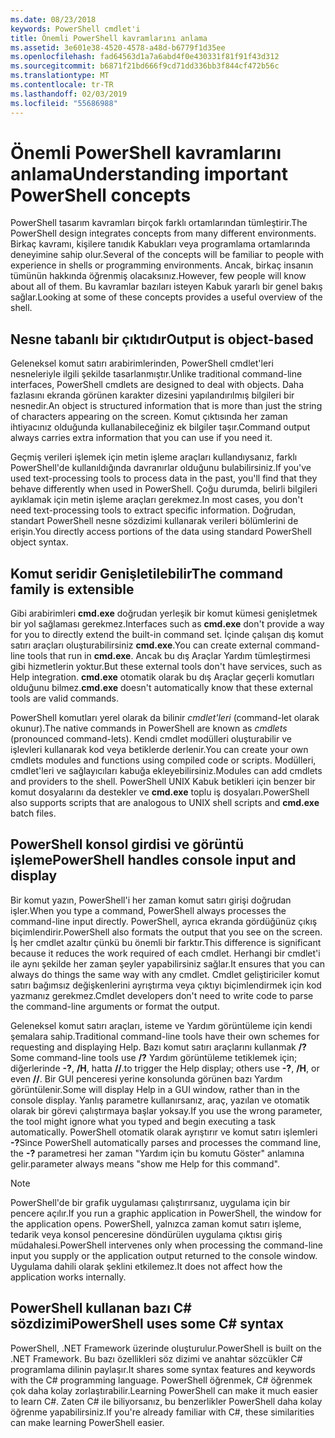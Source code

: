 ```yaml
---
ms.date: 08/23/2018
keywords: PowerShell cmdlet'i
title: Önemli PowerShell kavramlarını anlama
ms.assetid: 3e601e38-4520-4578-a48d-b6779f1d35ee
ms.openlocfilehash: fad64563d1a7a6abd4f0e430331f81f91f43d312
ms.sourcegitcommit: b6871f21bd666f9cd71dd336bb3f844cf472b56c
ms.translationtype: MT
ms.contentlocale: tr-TR
ms.lasthandoff: 02/03/2019
ms.locfileid: "55686988"
---
```

# <a name="understanding-important-powershell-concepts"></a><span data-ttu-id="47424-103">Önemli PowerShell kavramlarını anlama</span><span class="sxs-lookup"><span data-stu-id="47424-103">Understanding important PowerShell concepts</span></span>

<span data-ttu-id="47424-104">PowerShell tasarım kavramları birçok farklı ortamlarından tümleştirir.</span><span class="sxs-lookup"><span data-stu-id="47424-104">The PowerShell design integrates concepts from many different environments.</span></span> <span data-ttu-id="47424-105">Birkaç kavramı, kişilere tanıdık Kabukları veya programlama ortamlarında deneyimine sahip olur.</span><span class="sxs-lookup"><span data-stu-id="47424-105">Several of the concepts will be familiar to people with experience in shells or programming environments.</span></span> <span data-ttu-id="47424-106">Ancak, birkaç insanın tümünün hakkında öğrenmiş olacaksınız.</span><span class="sxs-lookup"><span data-stu-id="47424-106">However, few people will know about all of them.</span></span> <span data-ttu-id="47424-107">Bu kavramlar bazıları isteyen Kabuk yararlı bir genel bakış sağlar.</span><span class="sxs-lookup"><span data-stu-id="47424-107">Looking at some of these concepts provides a useful overview of the shell.</span></span>

## <a name="output-is-object-based"></a><span data-ttu-id="47424-108">Nesne tabanlı bir çıktıdır</span><span class="sxs-lookup"><span data-stu-id="47424-108">Output is object-based</span></span>

<span data-ttu-id="47424-109">Geleneksel komut satırı arabirimlerinden, PowerShell cmdlet'leri nesneleriyle ilgili şekilde tasarlanmıştır.</span><span class="sxs-lookup"><span data-stu-id="47424-109">Unlike traditional command-line interfaces, PowerShell cmdlets are designed to deal with objects.</span></span>
<span data-ttu-id="47424-110">Daha fazlasını ekranda görünen karakter dizesini yapılandırılmış bilgileri bir nesnedir.</span><span class="sxs-lookup"><span data-stu-id="47424-110">An object is structured information that is more than just the string of characters appearing on the screen.</span></span> <span data-ttu-id="47424-111">Komut çıktısında her zaman ihtiyacınız olduğunda kullanabileceğiniz ek bilgiler taşır.</span><span class="sxs-lookup"><span data-stu-id="47424-111">Command output always carries extra information that you can use if you need it.</span></span>

<span data-ttu-id="47424-112">Geçmiş verileri işlemek için metin işleme araçları kullandıysanız, farklı PowerShell'de kullanıldığında davranırlar olduğunu bulabilirsiniz.</span><span class="sxs-lookup"><span data-stu-id="47424-112">If you've used text-processing tools to process data in the past, you'll find that they behave differently when used in PowerShell.</span></span> <span data-ttu-id="47424-113">Çoğu durumda, belirli bilgileri ayıklamak için metin işleme araçları gerekmez.</span><span class="sxs-lookup"><span data-stu-id="47424-113">In most cases, you don't need text-processing tools to extract specific information.</span></span> <span data-ttu-id="47424-114">Doğrudan, standart PowerShell nesne sözdizimi kullanarak verileri bölümlerini de erişin.</span><span class="sxs-lookup"><span data-stu-id="47424-114">You directly access portions of the data using standard PowerShell object syntax.</span></span>

## <a name="the-command-family-is-extensible"></a><span data-ttu-id="47424-115">Komut seridir Genişletilebilir</span><span class="sxs-lookup"><span data-stu-id="47424-115">The command family is extensible</span></span>

<span data-ttu-id="47424-116">Gibi arabirimleri **cmd.exe** doğrudan yerleşik bir komut kümesi genişletmek bir yol sağlaması gerekmez.</span><span class="sxs-lookup"><span data-stu-id="47424-116">Interfaces such as **cmd.exe** don't provide a way for you to directly extend the built-in command set.</span></span> <span data-ttu-id="47424-117">İçinde çalışan dış komut satırı araçları oluşturabilirsiniz **cmd.exe**.</span><span class="sxs-lookup"><span data-stu-id="47424-117">You can create external command-line tools that run in **cmd.exe**.</span></span> <span data-ttu-id="47424-118">Ancak bu dış Araçlar Yardım tümleştirmesi gibi hizmetlerin yoktur.</span><span class="sxs-lookup"><span data-stu-id="47424-118">But these external tools don't have services, such as Help integration.</span></span> <span data-ttu-id="47424-119">**cmd.exe** otomatik olarak bu dış Araçlar geçerli komutları olduğunu bilmez.</span><span class="sxs-lookup"><span data-stu-id="47424-119">**cmd.exe** doesn't automatically know that these external tools are valid commands.</span></span>

<span data-ttu-id="47424-120">PowerShell komutları yerel olarak da bilinir *cmdlet'leri* (command-let olarak okunur).</span><span class="sxs-lookup"><span data-stu-id="47424-120">The native commands in PowerShell are known as *cmdlets* (pronounced command-lets).</span></span> <span data-ttu-id="47424-121">Kendi cmdlet modülleri oluşturabilir ve işlevleri kullanarak kod veya betiklerde derlenir.</span><span class="sxs-lookup"><span data-stu-id="47424-121">You can create your own cmdlets modules and functions using compiled code or scripts.</span></span> <span data-ttu-id="47424-122">Modülleri, cmdlet'leri ve sağlayıcıları kabuğa ekleyebilirsiniz.</span><span class="sxs-lookup"><span data-stu-id="47424-122">Modules can add cmdlets and providers to the shell.</span></span> <span data-ttu-id="47424-123">PowerShell UNIX Kabuk betikleri için benzer bir komut dosyalarını da destekler ve **cmd.exe** toplu iş dosyaları.</span><span class="sxs-lookup"><span data-stu-id="47424-123">PowerShell also supports scripts that are analogous to UNIX shell scripts and **cmd.exe** batch files.</span></span>

## <a name="powershell-handles-console-input-and-display"></a><span data-ttu-id="47424-124">PowerShell konsol girdisi ve görüntü işleme</span><span class="sxs-lookup"><span data-stu-id="47424-124">PowerShell handles console input and display</span></span>

<span data-ttu-id="47424-125">Bir komut yazın, PowerShell'i her zaman komut satırı girişi doğrudan işler.</span><span class="sxs-lookup"><span data-stu-id="47424-125">When you type a command, PowerShell always processes the command-line input directly.</span></span> <span data-ttu-id="47424-126">PowerShell, ayrıca ekranda gördüğünüz çıkış biçimlendirir.</span><span class="sxs-lookup"><span data-stu-id="47424-126">PowerShell also formats the output that you see on the screen.</span></span> <span data-ttu-id="47424-127">İş her cmdlet azaltır çünkü bu önemli bir farktır.</span><span class="sxs-lookup"><span data-stu-id="47424-127">This difference is significant because it reduces the work required of each cmdlet.</span></span> <span data-ttu-id="47424-128">Herhangi bir cmdlet'i ile aynı şekilde her zaman şeyler yapabilirsiniz sağlar.</span><span class="sxs-lookup"><span data-stu-id="47424-128">It ensures that you can always do things the same way with any cmdlet.</span></span> <span data-ttu-id="47424-129">Cmdlet geliştiriciler komut satırı bağımsız değişkenlerini ayrıştırma veya çıktıyı biçimlendirmek için kod yazmanız gerekmez.</span><span class="sxs-lookup"><span data-stu-id="47424-129">Cmdlet developers don't need to write code to parse the command-line arguments or format the output.</span></span>

<span data-ttu-id="47424-130">Geleneksel komut satırı araçları, isteme ve Yardım görüntüleme için kendi şemalara sahip.</span><span class="sxs-lookup"><span data-stu-id="47424-130">Traditional command-line tools have their own schemes for requesting and displaying Help.</span></span> <span data-ttu-id="47424-131">Bazı komut satırı araçlarını kullanmak **/?**</span><span class="sxs-lookup"><span data-stu-id="47424-131">Some command-line tools use **/?**</span></span> <span data-ttu-id="47424-132">Yardım görüntüleme tetiklemek için; diğerlerinde **-?**, **/H**, hatta **//**.</span><span class="sxs-lookup"><span data-stu-id="47424-132">to trigger the Help display; others use **-?**, **/H**, or even **//**.</span></span> <span data-ttu-id="47424-133">Bir GUI penceresi yerine konsolunda görünen bazı Yardım görüntülenir.</span><span class="sxs-lookup"><span data-stu-id="47424-133">Some will display Help in a GUI window, rather than in the console display.</span></span> <span data-ttu-id="47424-134">Yanlış parametre kullanırsanız, araç, yazılan ve otomatik olarak bir görevi çalıştırmaya başlar yoksay.</span><span class="sxs-lookup"><span data-stu-id="47424-134">If you use the wrong parameter, the tool might ignore what you typed and begin executing a task automatically.</span></span>
<span data-ttu-id="47424-135">PowerShell otomatik olarak ayrıştırır ve komut satırı işlemleri **-?**</span><span class="sxs-lookup"><span data-stu-id="47424-135">Since PowerShell automatically parses and processes the command line, the **-?**</span></span> <span data-ttu-id="47424-136">parametresi her zaman "Yardım için bu komutu Göster" anlamına gelir.</span><span class="sxs-lookup"><span data-stu-id="47424-136">parameter always means "show me Help for this command".</span></span>

> [!NOTE]
> <span data-ttu-id="47424-137">PowerShell'de bir grafik uygulaması çalıştırırsanız, uygulama için bir pencere açılır.</span><span class="sxs-lookup"><span data-stu-id="47424-137">If you run a graphic application in PowerShell, the window for the application opens.</span></span>
> <span data-ttu-id="47424-138">PowerShell, yalnızca zaman komut satırı işleme, tedarik veya konsol penceresine döndürülen uygulama çıktısı giriş müdahalesi.</span><span class="sxs-lookup"><span data-stu-id="47424-138">PowerShell intervenes only when processing the command-line input you supply or the application output returned to the console window.</span></span> <span data-ttu-id="47424-139">Uygulama dahili olarak şeklini etkilemez.</span><span class="sxs-lookup"><span data-stu-id="47424-139">It does not affect how the application works internally.</span></span>

## <a name="powershell-uses-some-c-syntax"></a><span data-ttu-id="47424-140">PowerShell kullanan bazı C# sözdizimi</span><span class="sxs-lookup"><span data-stu-id="47424-140">PowerShell uses some C# syntax</span></span>

<span data-ttu-id="47424-141">PowerShell, .NET Framework üzerinde oluşturulur.</span><span class="sxs-lookup"><span data-stu-id="47424-141">PowerShell is built on the .NET Framework.</span></span> <span data-ttu-id="47424-142">Bu bazı özellikleri söz dizimi ve anahtar sözcükler C# programlama dilinin paylaşır.</span><span class="sxs-lookup"><span data-stu-id="47424-142">It shares some syntax features and keywords with the C# programming language.</span></span> <span data-ttu-id="47424-143">PowerShell öğrenmek, C# öğrenmek çok daha kolay zorlaştırabilir.</span><span class="sxs-lookup"><span data-stu-id="47424-143">Learning PowerShell can make it much easier to learn C#.</span></span> <span data-ttu-id="47424-144">Zaten C# ile biliyorsanız, bu benzerlikler PowerShell daha kolay öğrenme yapabilirsiniz.</span><span class="sxs-lookup"><span data-stu-id="47424-144">If you're already familiar with C#, these similarities can make learning PowerShell easier.</span></span>
